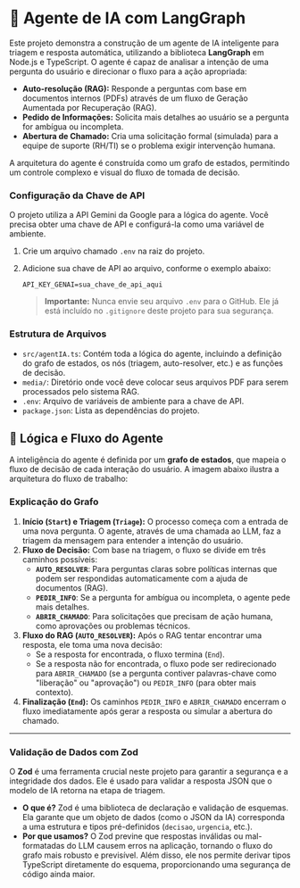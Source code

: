 # 🤖 Agente de IA com LangGraph

Este projeto demonstra a construção de um agente de IA inteligente para triagem e resposta automática, utilizando a biblioteca **LangGraph** em Node.js e TypeScript. O agente é capaz de analisar a intenção de uma pergunta do usuário e direcionar o fluxo para a ação apropriada:

-   **Auto-resolução (RAG):** Responde a perguntas com base em documentos internos (PDFs) através de um fluxo de Geração Aumentada por Recuperação (RAG).
-   **Pedido de Informações:** Solicita mais detalhes ao usuário se a pergunta for ambígua ou incompleta.
-   **Abertura de Chamado:** Cria uma solicitação formal (simulada) para a equipe de suporte (RH/TI) se o problema exigir intervenção humana.

A arquitetura do agente é construída como um grafo de estados, permitindo um controle complexo e visual do fluxo de tomada de decisão.


### Configuração da Chave de API

O projeto utiliza a API Gemini da Google para a lógica do agente. Você precisa obter uma chave de API e configurá-la como uma variável de ambiente.

1.  Crie um arquivo chamado `.env` na raiz do projeto.
2.  Adicione sua chave de API ao arquivo, conforme o exemplo abaixo:

    ```env
    API_KEY_GENAI=sua_chave_de_api_aqui
    ```

    > **Importante:** Nunca envie seu arquivo `.env` para o GitHub. Ele já está incluído no `.gitignore` deste projeto para sua segurança.

### Estrutura de Arquivos

-   `src/agentIA.ts`: Contém toda a lógica do agente, incluindo a definição do grafo de estados, os nós (triagem, auto-resolver, etc.) e as funções de decisão.
-   `media/`: Diretório onde você deve colocar seus arquivos PDF para serem processados pelo sistema RAG.
-   `.env`: Arquivo de variáveis de ambiente para a chave de API.
-   `package.json`: Lista as dependências do projeto.

## 🧠 Lógica e Fluxo do Agente

A inteligência do agente é definida por um **grafo de estados**, que mapeia o fluxo de decisão de cada interação do usuário. A imagem abaixo ilustra a arquitetura do fluxo de trabalho:


### Explicação do Grafo

1.  **Início (`Start`) e Triagem (`Triage`):** O processo começa com a entrada de uma nova pergunta. O agente, através de uma chamada ao LLM, faz a triagem da mensagem para entender a intenção do usuário.
2.  **Fluxo de Decisão:** Com base na triagem, o fluxo se divide em três caminhos possíveis:
    -   **`AUTO_RESOLVER`**: Para perguntas claras sobre políticas internas que podem ser respondidas automaticamente com a ajuda de documentos (RAG).
    -   **`PEDIR_INFO`**: Se a pergunta for ambígua ou incompleta, o agente pede mais detalhes.
    -   **`ABRIR_CHAMADO`**: Para solicitações que precisam de ação humana, como aprovações ou problemas técnicos.
3.  **Fluxo do RAG (`AUTO_RESOLVER`):** Após o RAG tentar encontrar uma resposta, ele toma uma nova decisão:
    -   Se a resposta for encontrada, o fluxo termina (`End`).
    -   Se a resposta não for encontrada, o fluxo pode ser redirecionado para `ABRIR_CHAMADO` (se a pergunta contiver palavras-chave como "liberação" ou "aprovação") ou `PEDIR_INFO` (para obter mais contexto).
4.  **Finalização (`End`):** Os caminhos `PEDIR_INFO` e `ABRIR_CHAMADO` encerram o fluxo imediatamente após gerar a resposta ou simular a abertura do chamado.

---

### **Validação de Dados com Zod**

O **Zod** é uma ferramenta crucial neste projeto para garantir a segurança e a integridade dos dados. Ele é usado para validar a resposta JSON que o modelo de IA retorna na etapa de triagem.

-   **O que é?** Zod é uma biblioteca de declaração e validação de esquemas. Ela garante que um objeto de dados (como o JSON da IA) corresponda a uma estrutura e tipos pré-definidos (`decisao`, `urgencia`, etc.).
-   **Por que usamos?** O Zod previne que respostas inválidas ou mal-formatadas do LLM causem erros na aplicação, tornando o fluxo do grafo mais robusto e previsível. Além disso, ele nos permite derivar tipos TypeScript diretamente do esquema, proporcionando uma segurança de código ainda maior.
